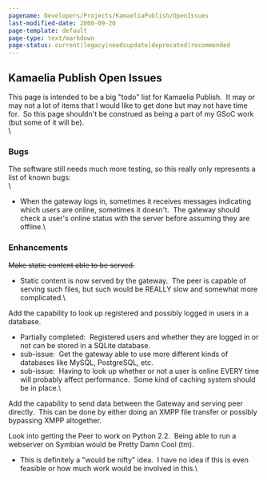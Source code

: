 ```yaml
---
pagename: Developers/Projects/KamaeliaPublish/OpenIssues
last-modified-date: 2008-09-20
page-template: default
page-type: text/markdown
page-status: current|legacy|needsupdate|deprecated|recommended
---
```

Kamaelia Publish Open Issues
----------------------------

This page is intended to be a big \"todo\" list for Kamaelia Publish. 
It may or may not a lot of items that I would like to get done but may
not have time for.  So this page shouldn\'t be construed as being a part
of my GSoC work (but some of it will be).\
\

### Bugs

The software still needs much more testing, so this really only
represents a list of known bugs:\
\

-   When the gateway logs in, sometimes it receives messages indicating
    which users are online, sometimes it doesn\'t.  The gateway should
    check a user\'s online status with the server before assuming they
    are offline.\

### Enhancements

~~Make static content able to be served.~~

-   Static content is now served by the gateway.  The peer is capable of
    serving such files, but such would be REALLY slow and somewhat more
    complicated.\

Add the capability to look up registered and possibly logged in users in
a database.

-   Partially completed:  Registered users and whether they are logged
    in or not can be stored in a SQLite database.
-   sub-issue:  Get the gateway able to use more different kinds of
    databases like MySQL, PostgreSQL, etc.
-   sub-issue:  Having to look up whether or not a user is online EVERY
    time will probably affect performance.  Some kind of caching system
    should be in place.\

Add the capability to send data between the Gateway and serving peer
directly.  This can be done by either doing an XMPP file transfer or
possibly bypassing XMPP altogether.

Look into getting the Peer to work on Python 2.2.  Being able to run a
webserver on Symbian would be Pretty Damn Cool (tm).

-   This is definitely a \"would be nifty\" idea.  I have no idea if
    this is even feasible or how much work would be involved in this.\
